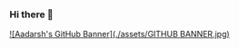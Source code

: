 ### Hi there 👋

[![Aadarsh's GitHub Banner](./assets/GITHUB BANNER.jpg)](https://www.linkedin.com/in/aadarsh-k/)
